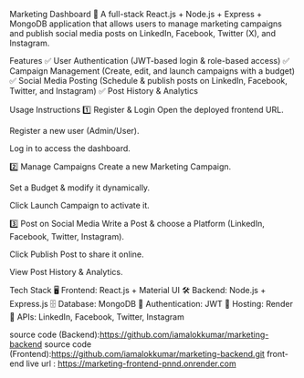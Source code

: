 Marketing Dashboard 🚀
A full-stack React.js + Node.js + Express + MongoDB application that allows users to manage marketing campaigns and publish social media posts on LinkedIn, Facebook, Twitter (X), and Instagram.

Features
✅ User Authentication (JWT-based login & role-based access)
✅ Campaign Management (Create, edit, and launch campaigns with a budget)
✅ Social Media Posting (Schedule & publish posts on LinkedIn, Facebook, Twitter, and Instagram)
✅ Post History & Analytics

 Usage Instructions
1️⃣ Register & Login
Open the deployed frontend URL.

Register a new user (Admin/User).

Log in to access the dashboard.

2️⃣ Manage Campaigns
Create a new Marketing Campaign.

Set a Budget & modify it dynamically.

Click Launch Campaign to activate it.

3️⃣ Post on Social Media
Write a Post & choose a Platform (LinkedIn, Facebook, Twitter, Instagram).

Click Publish Post to share it online.

View Post History & Analytics.

 Tech Stack
🖥️ Frontend: React.js + Material UI
🛠️ Backend: Node.js + Express.js
🗄️ Database: MongoDB
🔐 Authentication: JWT
📡 Hosting: Render
🔗 APIs: LinkedIn, Facebook, Twitter, Instagram

source code (Backend):https://github.com/iamalokkumar/marketing-backend
source code (Frontend):https://github.com/iamalokkumar/marketing-backend.git
front-end live url : https://marketing-frontend-pnnd.onrender.com

